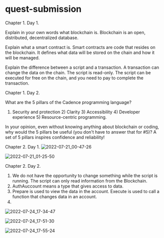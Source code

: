 # quest-submission

Chapter 1. Day 1. 

Explain in your own words what blockchain is.  Blockchain is an open, distributed, decentralized database.

 Explain what a smart contract is.
 Smart contracts are code that resides on the blockchain.  It defines what data will be stored on the chain and how it will be managed.

 Explain the difference between a script and a transaction.
 A transaction can change the data on the chain.
 The script is read-only.
 The script can be executed for free on the chain, and you need to pay to complete the transaction.

Chapter 1. Day 2. 

What are the 5 pillars of the Cadence programming language?
  1) Security and protection 2) Clarity 3) Accessibility 4) Developer experience 5) Resource-centric programming.

  In your opinion, even without knowing anything about blockchain or coding, why would the 5 pillars be useful (you don't have to answer that for #5)?
 A set of 5 pillars inspires confidence and reliability!

Chapter 2. Day 1. 
![2022-07-21_00-47-26](https://user-images.githubusercontent.com/109033106/180090410-0e2cbc54-9e76-4a4e-a155-ba282f658a21.png)

![2022-07-21_01-25-50](https://user-images.githubusercontent.com/109033106/180093169-666285c3-bdb4-4f93-b316-38fe9aed97de.png)

Chapter 2. Day 2.


1. We do not have the opportunity to change something while the script is running.  The script can only read information from the Blockchain.
2. AuthAuccount means a type that gives access to data.
3. Prepare is used to view the data in the account.  Execute is used to call a function that changes data in an account.
4. 
![2022-07-24_17-34-47](https://user-images.githubusercontent.com/109033106/180652076-5e6113db-902d-4f02-acd6-78983e78db30.png)

![2022-07-24_17-51-30](https://user-images.githubusercontent.com/109033106/180652747-9e4415c1-bdf9-4aa0-aee8-dd05b9bf9a03.png)

![2022-07-24_17-55-24](https://user-images.githubusercontent.com/109033106/180652886-9c69aafe-1047-4107-a0ff-8b82c0ff2eaf.png)
